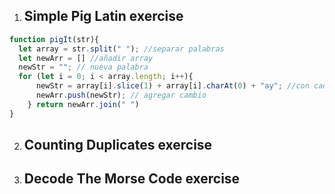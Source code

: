 
1. ## Simple Pig Latin exercise
```javascript
function pigIt(str){
  let array = str.split(" "); //separar palabras
  let newArr = [] //añadir array
  newStr = ""; // nueva palabra
  for (let i = 0; i < array.length; i++){
      newStr = array[i].slice(1) + array[i].charAt(0) + "ay"; //con cada palabra
      newArr.push(newStr); // agregar cambio
    } return newArr.join(" ")
}
```
2. ## Counting Duplicates exercise
3. ## Decode The Morse Code exercise